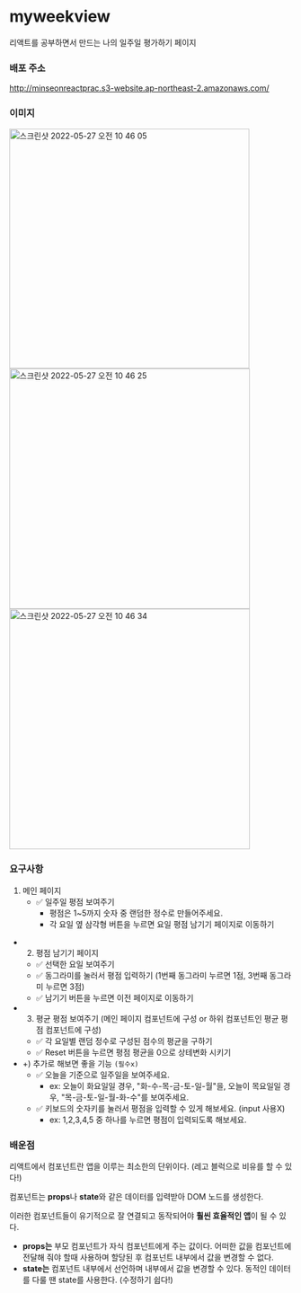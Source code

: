 # myweekview
리액트를 공부하면서 만드는 나의 일주일 평가하기 페이지

### 배포 주소 
http://minseonreactprac.s3-website.ap-northeast-2.amazonaws.com/

### 이미지
<img width="427" alt="스크린샷 2022-05-27 오전 10 46 05" src="https://user-images.githubusercontent.com/104447529/170612162-b467c051-3258-41f2-849d-90d5ce6305cd.png">
<img width="428" alt="스크린샷 2022-05-27 오전 10 46 25" src="https://user-images.githubusercontent.com/104447529/170612172-0a124b7a-2568-4813-907a-7443eb4cd561.png">
<img width="428" alt="스크린샷 2022-05-27 오전 10 46 34" src="https://user-images.githubusercontent.com/104447529/170612175-0ab49bee-dd1e-4e8e-b237-dff7d91cae6b.png">

### 요구사항
 1) 메인 페이지
    - ✅  일주일 평점 보여주기
        - 평점은 1~5까지 숫자 중 랜덤한 정수로 만들어주세요.
        - 각 요일 옆 삼각형 버튼을 누르면 요일 평점 남기기 페이지로 이동하기
- 2) 평점 남기기 페이지
    - ✅  선택한 요일 보여주기
    - ✅  동그라미를 눌러서 평점 입력하기 (1번째 동그라미 누르면 1점, 3번째 동그라미 누르면 3점)
    - ✅  남기기 버튼을 누르면 이전 페이지로 이동하기
- 3) 평균 평점 보여주기 (메인 페이지 컴포넌트에 구성 or 하위 컴포넌트인 평균 평점 컴포넌트에 구성)
    - ✅  각 요일별 랜덤 정수로 구성된 점수의 평균을 구하기
    - ✅  Reset 버튼을 누르면 평점 평균을 0으로 상테변화 시키기
- +) 추가로 해보면 좋을 기능 `(필수x)`
    - ✅  오늘을 기준으로 일주일을 보여주세요.
        - ex: 오늘이 화요일일 경우, "화-수-목-금-토-일-월"을, 
        오늘이 목요일일 경우, "목-금-토-일-월-화-수"를 보여주세요.
    - ✅  키보드의 숫자키를 눌러서 평점을 입력할 수 있게 해보세요. (input 사용X)
        - ex: 1,2,3,4,5 중 하나를 누르면 평점이 입력되도록 해보세요.


### 배운점

리액트에서 컴포넌트란 앱을 이루는 최소한의 단위이다. (레고 블럭으로 비유를 할 수 있다!)

컴포넌트는 **props**나 **state**와 같은 데이터를 입력받아 DOM 노드를 생성한다.

이러한 컴포넌트들이 유기적으로 잘 연결되고 동작되어야 **훨씬 효율적인 앱**이 될 수 있다.

- **props는** 부모 컴포넌트가 자식 컴포넌트에게 주는 값이다. 어떠한 값을 컴포넌트에 전달해 줘야 할때 사용하며 할당된 후 컴포넌트 내부에서 값을 변경할 수 없다.
- **state는** 컴포넌트 내부에서 선언하며 내부에서 값을 변경할 수 있다. 동적인 데이터를 다룰 땐 state를 사용한다. (수정하기 쉽다!)
